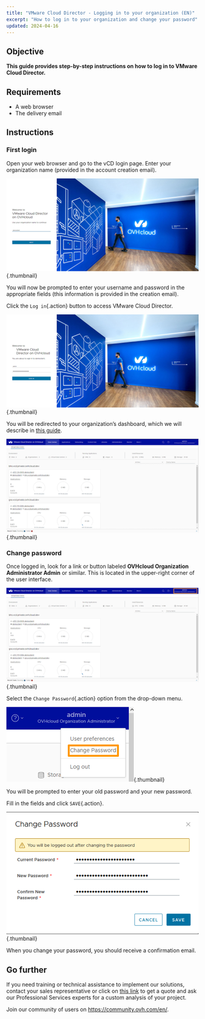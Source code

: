 ```yaml
---
title: "VMware Cloud Director - Logging in to your organization (EN)"
excerpt: "How to log in to your organization and change your password"
updated: 2024-04-16
---
```


## Objective

**This guide provides step-by-step instructions on how to log in to VMware Cloud Director.**

## Requirements

- A web browser
- The delivery email

## Instructions

### First login

Open your web browser and go to the vCD login page. Enter your organization name (provided in the account creation email).

![First page connection](images/vcd-organization-connection.png){.thumbnail}

You will now be prompted to enter your username and password in the appropriate fields (this information is provided in the creation email).

Click the `Log in`{.action} button to access VMware Cloud Director.

![Login connection](images/vcd-login-connection.png){.thumbnail}

You will be redirected to your organization’s dashboard, which we will describe in [this guide](/pages/hosted_private_cloud/hosted_private_cloud_powered_by_vmware/vcd-getting-started).

![Dashboard](images/vcd-dashboard-view.png){.thumbnail}

### Change password

Once logged in, look for a link or button labeled **OVHcloud Organization Administrator Admin** or similar. This is located in the upper-right corner of the user interface.

![Admin Button](images/vcd-settings.png){.thumbnail}

Select the `Change Password`{.action} option from the drop-down menu.

![Change Password Option](images/vcd-change-password-option.png){.thumbnail}

You will be prompted to enter your old password and your new password.

Fill in the fields and click `SAVE`{.action}.

![Change password](images/vcd-change-password.png){.thumbnail}

When you change your password, you should receive a confirmation email.

## Go further

If you need training or technical assistance to implement our solutions, contact your sales representative or click on [this link](https://www.ovhcloud.com/pl/professional-services/) to get a quote and ask our Professional Services experts for a custom analysis of your project.

Join our community of users on <https://community.ovh.com/en/>.
